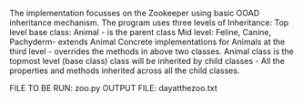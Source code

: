 The implementation focusses on the Zookeeper using basic OOAD inheritance mechanism. The program uses three levels of Inheritance: 
Top level base class: Animal - is the parent class
Mid level: Feline, Canine, Pachyderm- extends Animal Concrete implementations for Animals at the third level - overrides the 
methods in above two classes. Animal class is the topmost level (base class) class will be inherited by child classes - All the properties 
and methods inherited across all the child classes. 

FILE TO BE RUN: zoo.py
OUTPUT FILE: dayatthezoo.txt
